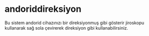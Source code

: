 # andoriddireksiyon
Bu sistem andorid cihazınızı bir direksiyonmuş gibi gösterir jiroskopu kullanarak sağ sola çevirerek direksiyon gibi kullanabilirsiniz.
